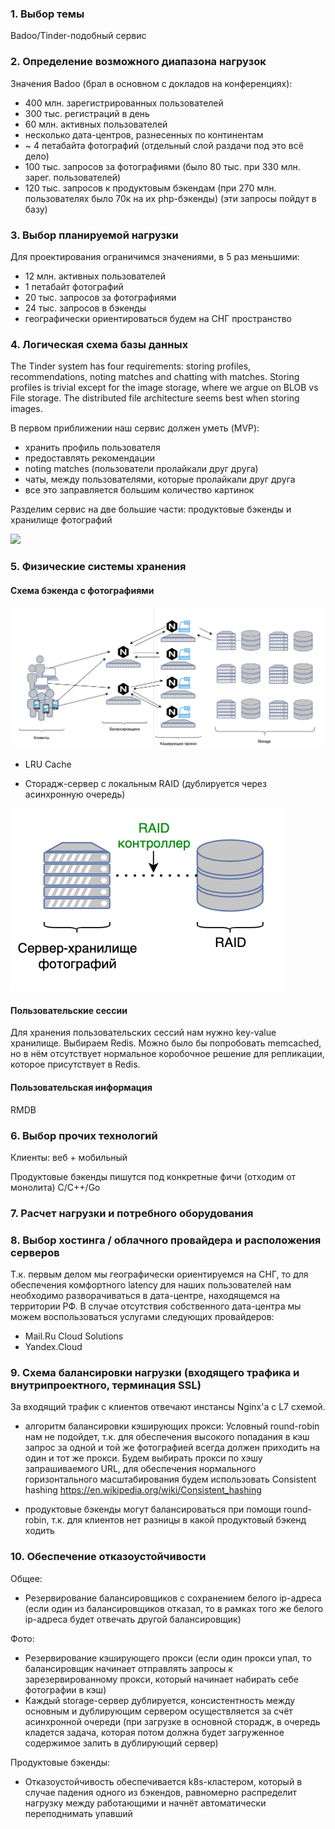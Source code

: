 ### 1. Выбор темы
Badoo/Tinder-подобный сервис

### 2. Определение возможного диапазона нагрузок

Значения Badoo (брал в основном с докладов на конференциях):
* 400 млн. зарегистрированных пользователей
* 300 тыс. регистраций в день
* 60 млн. активных пользователей
* несколько дата-центров, разнесенных по континентам
* ~ 4 петабайта фотографий (отдельный слой раздачи под это всё дело)
* 100 тыс. запросов за фотографиями (было 80 тыс. при 330 млн. зарег. пользователей)
* 120 тыс. запросов к продуктовым бэкендам (при 270 млн. пользователях было 70к на их php-бэкенды) (эти запросы пойдут в базу)
      
### 3. Выбор планируемой нагрузки

Для проектирования ограничимся значениями, в 5 раз меньшими:

* 12 млн. активных пользователей
* 1 петабайт фотографий
* 20 тыс. запросов за фотографиями
* 24 тыс. запросов в бэкенды
* географически ориентироваться будем на СНГ пространство

### 4. Логическая схема базы данных

The Tinder system has four requirements: storing profiles, recommendations, noting matches and chatting with matches. Storing profiles is trivial except for the image storage, where we argue on BLOB vs File storage. The distributed file architecture seems best when storing images.

В первом приближении наш сервис должен уметь (MVP):
* хранить профиль пользователя
* предоставлять рекомендации
* noting matches (пользователи пролайкали друг друга)
* чаты, между пользователями, которые пролайкали друг друга
* все это заправляется большим количество картинок


Разделим сервис на две большие части: продуктовые бэкенды и хранилище фотографий


![](Resources/)

### 5. Физические системы хранения

#### Схема бэкенда с фотографиями
![](Resources/Photo-backend.png)

* LRU Cache

* Сторадж-сервер с локальным RAID (дублируется через асинхронную очередь)


![](Resources/Storage-server.png)

#### Пользовательские сессии
Для хранения пользовательских сессий нам нужно key-value хранилище.
Выбираем Redis. Можно было бы попробовать memcached, но в нём отсутствует нормальное коробочное решение для репликации, которое присутствует в Redis.

#### Пользовательская информация

RMDB


### 6. Выбор прочих технологий

Клиенты: веб + мобильный 

Продуктовые бэкенды пишутся под конкретные фичи (отходим от монолита)
С/С++/Go

### 7. Расчет нагрузки и потребного оборудования

### 8. Выбор хостинга / облачного провайдера и расположения серверов

Т.к. первым делом мы географически ориентируемся на СНГ, то для обеспечения комфортного latency для наших пользователей нам необходимо разворачиваться в дата-центре, находящемся на территории РФ. В случае отсутствия собственного дата-центра мы можем воспользоваться услугами следующих провайдеров:

* Mail.Ru Cloud Solutions
* Yandex.Cloud


### 9. Схема балансировки нагрузки (входящего трафика и внутрипроектного, терминация SSL)

За входящий трафик с клиентов отвечают инстансы Nginx'а с L7 схемой.

* алгоритм балансировки кэширующих прокси:
    Условный round-robin нам не подойдет, т.к. для обеспечения высокого попадания в кэш запрос за одной и той же фотографией всегда должен приходить на один и тот же прокси. Будем выбирать прокси по хэшу запрашиваемого URL, для обеспечения нормального горизонтального масштабирования будем использовать Consistent hashing https://en.wikipedia.org/wiki/Consistent_hashing


* продуктовые бэкенды могут балансироваться при помощи round-robin, т.к. для клиентов нет разницы в какой продуктовый бэкенд ходить


### 10. Обеспечение отказоустойчивости

Общее: 
* Резервирование балансировщиков с сохранением белого ip-адреса (если один из балансировщиков отказал, то в рамках того же белого ip-адреса будет отвечать другой балансировщик)

Фото:
* Резервирование кэширующего прокси (если один прокси упал, то балансировщик начинает отправлять запросы к зарезервированному прокси, который начинает набирать себе фотографии в кэш)
* Каждый storage-сервер дублируется, консистентность между основным и дублирующим сервером осуществляется за счёт асинхронной очереди (при загрузке в основной сторадж, в очередь кладется задача, которая потом должна будет загруженное содержимое залить в дублирующий сервер)

Продуктовые бэкенды:
* Отказоустойчивость обеспечивается k8s-кластером, который в случае падения одного из бэкендов, равномерно распределит нагрузку между работающими и начнёт автоматически переподнимать упавший